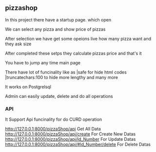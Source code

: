 <h2>pizzashop</h2>
  <p>In this project there have a startup page. which open <a<a href="127.0.0.1:8000/pizzaShop/"</a></p>
  <p>We can select any pizza and show price of pizzas</p>
  <p>After selection we have get some opeions live how many pizza want and they ask size</p>
  <p>After completed these setps they calculate pizzas price and that's it</p>
  <p>You have to jump any time main page</p>
  <p>There have lot of funcinality like as |safe for hide html codes |truncatechars:100 to hide more lengthy and many more</p>
  <p>It works on Postgrelsql</p>
  <p>Admin can easily update, delete and do all operations</p>
  <h3>API</h3>
  <p>It Support Api funcinality for do CURD operation</p>
<a href = "http://127.0.0.1:8000/pizzaShop/api">http://127.0.0.1:8000/pizzaShop/api</a> Get All Data<br>
<a href = "http://127.0.0.1:8000/pizzaShop/api/create">http://127.0.0.1:8000/pizzaShop/api/create</a> For Create New Datas<br>
<a href = "http://127.0.0.1:8000/pizzaShop/api/1">http://127.0.0.1:8000/pizzaShop/api/Id_Number</a> For Update Datas<br>
<a href = "http://127.0.0.1:8000/pizzaShop/api/1/delete">http://127.0.0.1:8000/pizzaShop/api/#Id_Number/delete</a> For Delete Datas<br>
